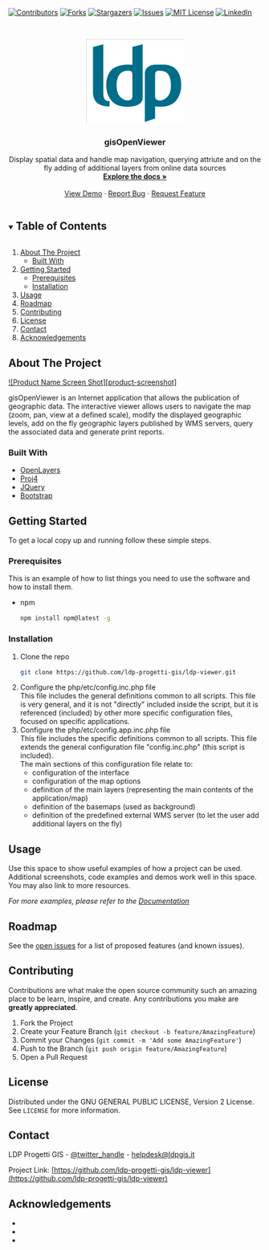<!--
*** Thanks for checking out the Best-README-Template. If you have a suggestion
*** that would make this better, please fork the repo and create a pull request
*** or simply open an issue with the tag "enhancement".
*** Thanks again! Now go create something AMAZING! :D
***
***
***
*** To avoid retyping too much info. Do a search and replace for the following:
*** github_username     > ldp-progetti-gis
*** repo_name           > ldp-viewer
*** twitter_handle      > 
*** email               > helpdesk@ldpgis.it
*** project_title       > gisOpenViewer
*** project_description >
-->



<!-- PROJECT SHIELDS -->
<!--
*** I'm using markdown "reference style" links for readability.
*** Reference links are enclosed in brackets [ ] instead of parentheses ( ).
*** See the bottom of this document for the declaration of the reference variables
*** for contributors-url, forks-url, etc. This is an optional, concise syntax you may use.
*** https://www.markdownguide.org/basic-syntax/#reference-style-links
-->
[![Contributors][contributors-shield]][contributors-url]
[![Forks][forks-shield]][forks-url]
[![Stargazers][stars-shield]][stars-url]
[![Issues][issues-shield]][issues-url]
[![MIT License][license-shield]][license-url]
[![LinkedIn][linkedin-shield]][linkedin-url]



<!-- PROJECT LOGO -->
<br />
<p align="center">
  <a href="https://github.com/ldp-progetti-gis/ldp-viewer">
    <img src="images/logo_solo_ldp_169x194.png" border="0" alt="Logo" width="194" height="169">
  </a>

  <h3 align="center">gisOpenViewer</h3>

  <p align="center">
    Display spatial data and handle map navigation, querying attriute and on the fly adding of additional layers from online data sources
    <br />
    <a href="https://github.com/ldp-progetti-gis/ldp-viewer"><strong>Explore the docs »</strong></a>
    <br />
    <br />
    <a href="https://github.com/ldp-progetti-gis/ldp-viewer">View Demo</a>
    ·
    <a href="https://github.com/ldp-progetti-gis/ldp-viewer/issues">Report Bug</a>
    ·
    <a href="https://github.com/ldp-progetti-gis/ldp-viewer/issues">Request Feature</a>
  </p>
</p>



<!-- TABLE OF CONTENTS -->
<details open="open">
  <summary><h2 style="display: inline-block">Table of Contents</h2></summary>
  <ol>
    <li>
      <a href="#about-the-project">About The Project</a>
      <ul>
        <li><a href="#built-with">Built With</a></li>
      </ul>
    </li>
    <li>
      <a href="#getting-started">Getting Started</a>
      <ul>
        <li><a href="#prerequisites">Prerequisites</a></li>
        <li><a href="#installation">Installation</a></li>
      </ul>
    </li>
    <li><a href="#usage">Usage</a></li>
    <li><a href="#roadmap">Roadmap</a></li>
    <li><a href="#contributing">Contributing</a></li>
    <li><a href="#license">License</a></li>
    <li><a href="#contact">Contact</a></li>
    <li><a href="#acknowledgements">Acknowledgements</a></li>
  </ol>
</details>



<!-- ABOUT THE PROJECT -->
## About The Project

[![Product Name Screen Shot][product-screenshot]](https://example.com)

gisOpenViewer is an Internet application that allows the publication of geographic data. The interactive viewer
allows users to navigate the map (zoom, pan, view at a defined scale), modify the displayed geographic levels,
add on the fly geographic layers published by WMS servers, query the associated data and generate print reports.



### Built With

* [OpenLayers](https://openlayers.org)
* [Proj4](https://proj.org)
* [JQuery](https://jquery.com)
* [Bootstrap](https://getbootstrap.com)



<!-- GETTING STARTED -->
## Getting Started

To get a local copy up and running follow these simple steps.

### Prerequisites

This is an example of how to list things you need to use the software and how to install them.
* npm
  ```sh
  npm install npm@latest -g
  ```

### Installation

1. Clone the repo
   ```sh
   git clone https://github.com/ldp-progetti-gis/ldp-viewer.git
   ```
2. Configure the php/etc/config.inc.php file<br>
   This file includes the general definitions common to all scripts. This file is very general, and it is not
   "directly" included inside the script, but it is referenced (included) by other more specific configuration
   files, focused on specific applications.
3. Configure the php/etc/config.app.inc.php file<br>
   This file includes the specific definitions common to all scripts. This file extends the general configuration
   file "config.inc.php" (this script is included).<br>
   The main sections of this configuration file relate to:<br>
   - configuration of the interface
   - configuration of the map options
   - definition of the main layers (representing the main contents of the application/map)
   - definition of the basemaps (used as background)
   - definition of the predefined external WMS server (to let the user add additional layers on the fly)




<!-- USAGE EXAMPLES -->
## Usage

Use this space to show useful examples of how a project can be used. Additional screenshots, code examples and demos work well in this space. You may also link to more resources.

_For more examples, please refer to the [Documentation](https://example.com)_



<!-- ROADMAP -->
## Roadmap

See the [open issues](https://github.com/ldp-progetti-gis/ldp-viewer/issues) for a list of proposed features (and known issues).



<!-- CONTRIBUTING -->
## Contributing

Contributions are what make the open source community such an amazing place to be learn, inspire, and create. Any contributions you make are **greatly appreciated**.

1. Fork the Project
2. Create your Feature Branch (`git checkout -b feature/AmazingFeature`)
3. Commit your Changes (`git commit -m 'Add some AmazingFeature'`)
4. Push to the Branch (`git push origin feature/AmazingFeature`)
5. Open a Pull Request



<!-- LICENSE -->
## License

Distributed under the GNU GENERAL PUBLIC LICENSE, Version 2 License. See `LICENSE` for more information.



<!-- CONTACT -->
## Contact

LDP Progetti GIS - [@twitter_handle](https://twitter.com/twitter_handle) - helpdesk@ldpgis.it

Project Link: [https://github.com/ldp-progetti-gis/ldp-viewer](https://github.com/ldp-progetti-gis/ldp-viewer)



<!-- ACKNOWLEDGEMENTS -->
## Acknowledgements

* []()
* []()
* []()





<!-- MARKDOWN LINKS & IMAGES -->
<!-- https://www.markdownguide.org/basic-syntax/#reference-style-links -->
[contributors-shield]: https://img.shields.io/github/contributors/ldp-progetti-gis/repo.svg?style=for-the-badge
[contributors-url]: https://github.com/ldp-progetti-gis/repo/graphs/contributors
[forks-shield]: https://img.shields.io/github/forks/ldp-progetti-gis/repo.svg?style=for-the-badge
[forks-url]: https://github.com/ldp-progetti-gis/repo/network/members
[stars-shield]: https://img.shields.io/github/stars/ldp-progetti-gis/repo.svg?style=for-the-badge
[stars-url]: https://github.com/ldp-progetti-gis/repo/stargazers
[issues-shield]: https://img.shields.io/github/issues/ldp-progetti-gis/repo.svg?style=for-the-badge
[issues-url]: https://github.com/ldp-progetti-gis/repo/issues
[license-shield]: https://img.shields.io/github/license/ldp-progetti-gis/repo.svg?style=for-the-badge
[license-url]: https://github.com/ldp-progetti-gis/repo/blob/master/LICENSE.txt
[linkedin-shield]: https://img.shields.io/badge/-LinkedIn-black.svg?style=for-the-badge&logo=linkedin&colorB=555
[linkedin-url]: https://it.linkedin.com/company/ldp-progetti-gis

